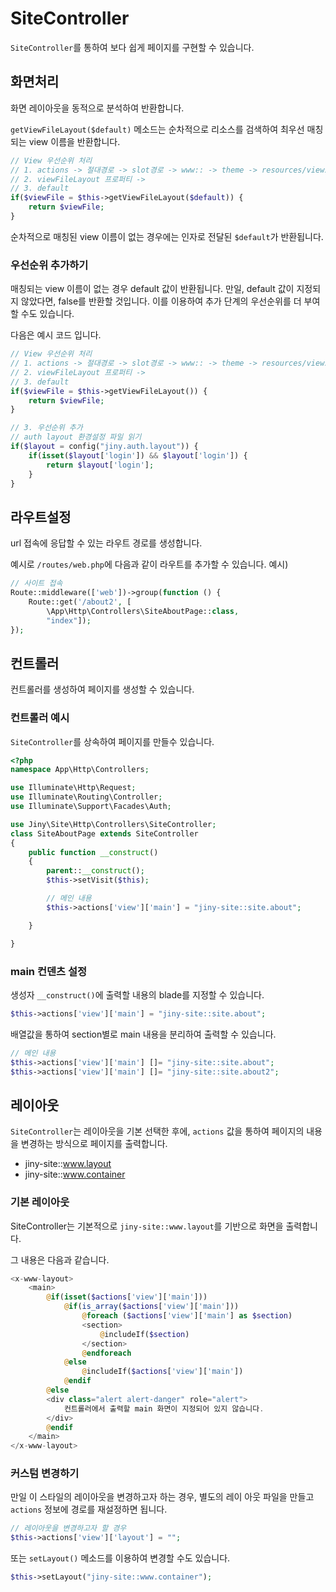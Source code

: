 # SiteController
`SiteController`를 통하여 보다 쉽게 페이지를 구현할 수 있습니다.

## 화면처리
화면 레이아웃을 동적으로 분석하여 반환합니다.

`getViewFileLayout($default)` 메소드는 순차적으로 리소스를 검색하여 최우선 매칭되는 view 이름을 반환합니다.

```php
// View 우선순위 처리
// 1. actions -> 절대경로 -> slot경로 -> www:: -> theme -> resources/views
// 2. viewFileLayout 프로퍼티 ->
// 3. default
if($viewFile = $this->getViewFileLayout($default)) {
    return $viewFile;
}
```

순차적으로 매칭된 view 이름이 없는 경우에는 인자로 전달된 `$default`가 반환됩니다.

### 우선순위 추가하기
매칭되는 view 이름이 없는 경우 default 값이 반환됩니다. 만일, default 값이 지정되지 않았다면, false를 반환할 것입니다. 이를 이용하여 추가 단계의 우선순위를 더 부여할 수도 있습니다.

다음은 예시 코드 입니다.
```php
// View 우선순위 처리
// 1. actions -> 절대경로 -> slot경로 -> www:: -> theme -> resources/views
// 2. viewFileLayout 프로퍼티 ->
// 3. default
if($viewFile = $this->getViewFileLayout()) {
    return $viewFile;
}

// 3. 우선순위 추가
// auth layout 환경설정 파일 읽기
if($layout = config("jiny.auth.layout")) {
    if(isset($layout['login']) && $layout['login']) {
        return $layout['login'];
    }
}
```

## 라우트설정
url 접속에 응답할 수 있는 라우트 경로를 생성합니다.

예시로 `/routes/web.php`에 다음과 같이 라우트를 추가할 수 있습니다.
예시)
```php
// 사이트 접속
Route::middleware(['web'])->group(function () {
    Route::get('/about2', [
        \App\Http\Controllers\SiteAboutPage::class,
        "index"]);
});
```

## 컨트롤러
컨트롤러를 생성하여 페이지를 생성할 수 있습니다.

### 컨트롤러 예시
`SiteController`를 상속하여 페이지를 만들수 있습니다.
```php
<?php
namespace App\Http\Controllers;

use Illuminate\Http\Request;
use Illuminate\Routing\Controller;
use Illuminate\Support\Facades\Auth;

use Jiny\Site\Http\Controllers\SiteController;
class SiteAboutPage extends SiteController
{
    public function __construct()
    {
        parent::__construct();
        $this->setVisit($this);

        // 메인 내용
        $this->actions['view']['main'] = "jiny-site::site.about";

    }

}
```

### main 컨덴츠 설정

생성자 `__construct()`에 출력할 내용의 blade를 지정할 수 있습니다.
```php
$this->actions['view']['main'] = "jiny-site::site.about";
```

배열값을 통하여 section별로 main 내용을 분리하여 출력할 수 있습니다.

```php
// 메인 내용
$this->actions['view']['main'] []= "jiny-site::site.about";
$this->actions['view']['main'] []= "jiny-site::site.about2";
```


## 레이아웃
`SiteController`는 레이아웃을 기본 선택한 후에, `actions` 값을 통하여 페이지의 내용을 변경하는 방식으로 페이지를 출력합니다.

* jiny-site::www.layout
* jiny-site::www.container

### 기본 레이아웃
SiteController는 기본적으로 `jiny-site::www.layout`를 기반으로 화면을 출력합니다. 

그 내용은 다음과 같습니다.
```php
<x-www-layout>
    <main>
        @if(isset($actions['view']['main']))
            @if(is_array($actions['view']['main']))
                @foreach ($actions['view']['main'] as $section)
                <section>
                    @includeIf($section)
                </section>
                @endforeach
            @else
                @includeIf($actions['view']['main'])
            @endif
        @else
        <div class="alert alert-danger" role="alert">
            컨트롤러에서 출력할 main 화면이 지정되어 있지 않습니다.
        </div>
        @endif
    </main>
</x-www-layout>
```

### 커스텀 변경하기
만일 이 스타일의 레이아웃을 변경하고자 하는 경우, 별도의 레이 아웃 파일을 만들고 `actions` 정보에 경로를 재설정하면 됩니다.

```php
// 레이아웃을 변경하고자 할 경우
$this->actions['view']['layout'] = "";
```

또는 `setLayout()` 메소드를 이용하여 변경할 수도 있습니다.

```php
$this->setLayout("jiny-site::www.container");
```

